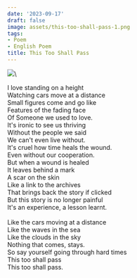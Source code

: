 ```yaml
---
date: '2023-09-17'
draft: false
image: assets/this-too-shall-pass-1.png
tags:
- Poem
- English Poem
title: This Too Shall Pass
---
```

[![](https://blogger.googleusercontent.com/img/b/R29vZ2xl/AVvXsEgaQ-oMPfpEetAX4PNO61YzNh-tHqVsUYLoWdQEzA-5MF82TT1RDMm2tX2d3ljxKP1rb3RffQRr0R0ZHcKZmusrawCQgJQQBsVCConyNYwkUVip2WvYMYYIPs_Akjl-3ehEaoWqn0lLEc9OglGMpSxC7grnwksrDaUT2thJrSx-BiVos1yak_R2ZMh2HHPu/w382-h254/This%20too%20shall%20pass.png)](https://blogger.googleusercontent.com/img/b/R29vZ2xl/AVvXsEgaQ-oMPfpEetAX4PNO61YzNh-tHqVsUYLoWdQEzA-5MF82TT1RDMm2tX2d3ljxKP1rb3RffQRr0R0ZHcKZmusrawCQgJQQBsVCConyNYwkUVip2WvYMYYIPs_Akjl-3ehEaoWqn0lLEc9OglGMpSxC7grnwksrDaUT2thJrSx-BiVos1yak_R2ZMh2HHPu/s2048/This%20too%20shall%20pass.png)\
  
I love standing on a height\
Watching cars move at a distance\
Small figures come and go like\
Features of the fading face\
Of Someone we used to love.\
It's ironic to see us thriving \
Without the people we said\
We can't even live without.\
It's cruel how time heals the wound.\
Even without our cooperation.\
But when a wound is healed \
It leaves behind a mark\
A scar on the skin\
Like a link to the archives\
That brings back the story if clicked\
But this story is no longer painful\
It's an experience, a lesson learnt.\
  \
Like the cars moving at a distance\
Like the waves in the sea\
Like the clouds in the sky\
Nothing that comes, stays.\
So say yourself going through hard times\
This too shall pass\
This too shall pass.